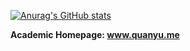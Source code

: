[![Anurag's GitHub stats](https://github-readme-stats.vercel.app/api?username=quanyumath)](https://github.com/quanyumath/github-readme-stats)

**Academic Homepage: www.quanyu.me**
